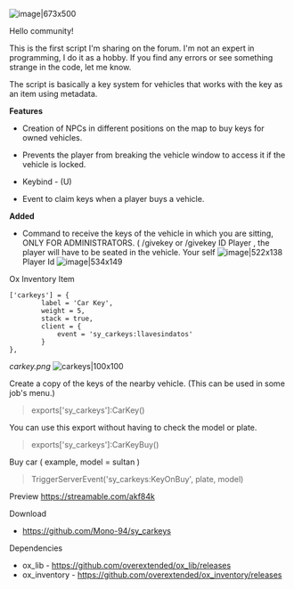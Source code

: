 ![image|673x500](upload://AwbppBx02Ic5aIYUbH3q3xCpC6k.png)


Hello community!

This is the first script I'm sharing on the forum. I'm not an expert in programming, I do it as a hobby. If you find any errors or see something strange in the code, let me know.

The script is basically a key system for vehicles that works with the key as an item using metadata.

**Features**

* Creation of NPCs in different positions on the map to buy keys for owned vehicles.

* Prevents the player from breaking the vehicle window to access it if the vehicle is locked.
* Keybind - (U)
* Event to claim keys when a player buys a vehicle.


**Added**
* Command to receive the keys of the vehicle in which you are sitting, ONLY FOR ADMINISTRATORS. ( /givekey  or /givekey ID Player , the player will have to be seated in the vehicle.
    Your self
![image|522x138](upload://4UiUHikTC0tSC9IhiVB6r8yTOxp.png)
 Player Id
![image|534x149](upload://gnibFYZnryYLWICIfIwoftn1vN7.png)



Ox Inventory Item

```
['carkeys'] = {
		label = 'Car Key',
		weight = 5,
		stack = true,
		client = {
			event = 'sy_carkeys:llavesindatos'
		}
},

```
*carkey.png*
![carkeys|100x100](upload://sOfPqNWCnNfFfw8rCwuNglnhTkG.png)

Create a copy of the keys of the nearby vehicle. (This can be used in some job's menu.)
> exports['sy_carkeys']:CarKey()

 You can use this export without having to check the model or  plate.
> exports['sy_carkeys']:CarKeyBuy()

Buy car ( example, model = sultan )
> TriggerServerEvent('sy_carkeys:KeyOnBuy', plate, model)

Preview 
https://streamable.com/akf84k

Download
 - https://github.com/Mono-94/sy_carkeys

Dependencies
 - ox_lib  -  https://github.com/overextended/ox_lib/releases  
 - ox_inventory  -  https://github.com/overextended/ox_inventory/releases
